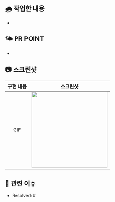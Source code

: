 ## 🌧️ 작업한 내용

<!-- 아래 리스트를 지우고, 작업 내용을 적어주세요. -->
- 

## 🌤️ PR POINT

<!-- 덧붙이고 싶은 내용이 있다면! -->
- 

## 📷 스크린샷

<!-- 작업한 화면이 있다면 스크린 샷으로 첨부해주세요. -->

|    구현 내용    |   스크린샷   |
| :-------------: | :----------: |
| GIF | <img src = "링크" width ="250">|

## 🌱 관련 이슈

<!-- 작업한 이슈번호를 # 뒤에 붙여주세요. 수고했습니다~* -->
- Resolved: #
